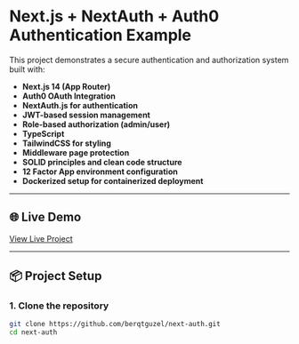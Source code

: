 # Next.js + NextAuth + Auth0 Authentication Example

This project demonstrates a secure authentication and authorization system built with:

- **Next.js 14 (App Router)**
- **Auth0 OAuth Integration**
- **NextAuth.js for authentication**
- **JWT-based session management**
- **Role-based authorization (admin/user)**
- **TypeScript**
- **TailwindCSS for styling**
- **Middleware page protection**
- **SOLID principles and clean code structure**
- **12 Factor App environment configuration**
- **Dockerized setup for containerized deployment**

---

## 🌐 **Live Demo**

[View Live Project](https://next-auth-eta-silk.vercel.app)

---

## 📦 **Project Setup**

### 1. Clone the repository

```bash
git clone https://github.com/berqtguzel/next-auth.git
cd next-auth
